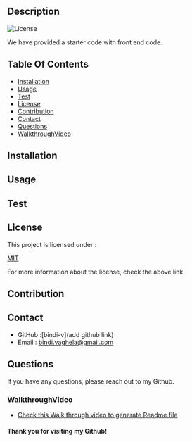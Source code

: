 

## Description

 ![License](https://img.shields.io/badge/License-MIT-yellow)

 We have provided a starter code with front end code.

## Table Of Contents

- [Installation](#installation)
- [Usage](#usage)
- [Test](#test)
- [License](#license)
- [Contribution](#contribution)
- [Contact](#contact)
- [Questions](#questions)
- [WalkthroughVideo](#WalkthroughVideo)
    
## Installation 



## Usage

 

## Test

## License

This project is licensed under :

 [MIT](https://opensource.org/licenses/MIT)

For more information about the license, check the above link.

## Contribution



## Contact

* GitHub :[bindi-v](add github link)
* Email : bindi.vaghela@gmail.com
    
## Questions

If you have any questions, please reach out to my Github.

### WalkthroughVideo

* [Check this Walk through video to generate Readme file](https://drive.google.com/file/d/1hUTWlXnt5SD2zYuXDjOMelmqo1ricVG7/view)

#### Thank you for visiting my Github!
